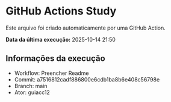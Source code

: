 # GitHub Actions Study

Este arquivo foi criado automaticamente por uma GitHub Action.

**Data da última execução:** 2025-10-14 21:50

## Informações da execução
- Workflow: Preencher Readme
- Commit: a7516812cadf886800e6cdb1ba8b6e408c56798e
- Branch: main
- Ator: guiacc12
